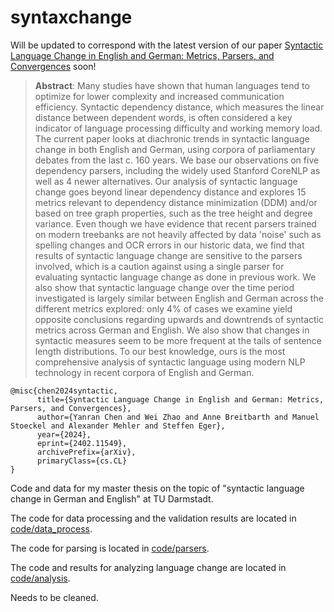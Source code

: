 # syntaxchange

Will be updated to correspond with the latest version of our paper [Syntactic Language Change in English and German: Metrics, Parsers, and Convergences](https://arxiv.org/abs/2402.11549) soon!

> **Abstract**:
> Many studies have shown that human languages tend to optimize for lower complexity and increased communication efficiency. Syntactic dependency distance, which measures the linear distance between dependent words, is often considered a key indicator of language processing difficulty and working memory load. The current paper looks at diachronic trends in syntactic language change in both English and German, using corpora of parliamentary debates from the last c. 160 years. We base our observations on five dependency parsers, including the widely used Stanford CoreNLP as well as 4 newer alternatives. Our analysis of syntactic language change goes beyond linear dependency distance and explores 15 metrics relevant to dependency distance minimization (DDM) and/or based on tree graph properties, such as the tree height and degree variance. Even though we have evidence that recent parsers trained on modern treebanks are not heavily affected by data 'noise' such as spelling changes and OCR errors in our historic data, we find that results of syntactic language change are sensitive to the parsers involved, which is a caution against using a single parser for evaluating syntactic language change as done in previous work. We also show that syntactic language change over the time period investigated is largely similar between English and German across the different metrics explored: only 4% of cases we examine yield opposite conclusions regarding upwards and downtrends of syntactic metrics across German and English. We also show that changes in syntactic measures seem to be more frequent at the tails of sentence length distributions. To our best knowledge, ours is the most comprehensive analysis of syntactic language using modern NLP technology in recent corpora of English and German.

```
@misc{chen2024syntactic,
      title={Syntactic Language Change in English and German: Metrics, Parsers, and Convergences}, 
      author={Yanran Chen and Wei Zhao and Anne Breitbarth and Manuel Stoeckel and Alexander Mehler and Steffen Eger},
      year={2024},
      eprint={2402.11549},
      archivePrefix={arXiv},
      primaryClass={cs.CL}
}
```

Code and data for my master thesis on the topic of "syntactic language change in German and English" at TU Darmstadt.

The code for data processing and the validation results are located in [code/data_process](code/data_process).

The code for parsing is located in [code/parsers](code/parsers).

The code and results for analyzing language change are located in [code/analysis](code/analysis).

Needs to be cleaned.
